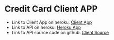# Credit Card Client APP
* Link to Client App on heroku: [Client App](https://o-captain-my-captain.herokuapp.com/)
* Link to API on heroku: [Heroku App](https://appropriate-credit1card2api3.herokuapp.com/)
* Link to API source code on github: [Client Source](https://github.com/christopher-jkr/creditcardapi/)
